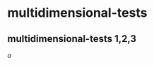multidimensional-tests
=====================

multidimensional-tests 1,2,3
---------------------

*a*
